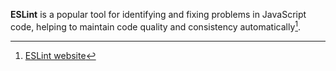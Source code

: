 **ESLint** is a popular tool for identifying and fixing problems in JavaScript code, helping to maintain code quality and consistency automatically[^1].

[^1]: [ESLint website](https://eslint.org/)
